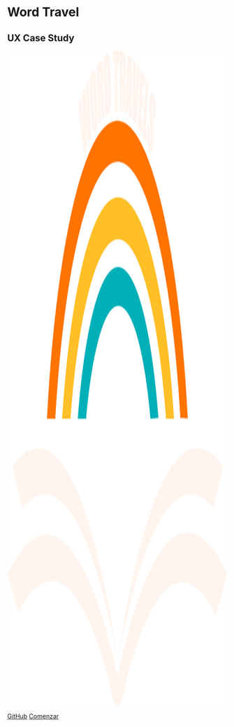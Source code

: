 <!-- _coverpage.md -->


# **Word Travel**
## UX Case Study

<img align="center" src="./P3/Logo/Logo.png" width="3000" height="1500" alt="Logotipo"/>

[GitHub](https://github.com/carmenxufdz/DIU24)
[Comenzar](#diu24)

<!-- background color -->
